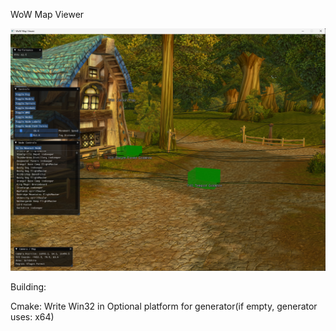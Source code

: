 WoW Map Viewer

![alt text](https://github.com/kittnz/wowmapview/blob/main/screenshot/2025-01-15.png?raw=true)

Building:

Cmake:
Write Win32 in Optional platform for generator(if empty, generator uses: x64)

